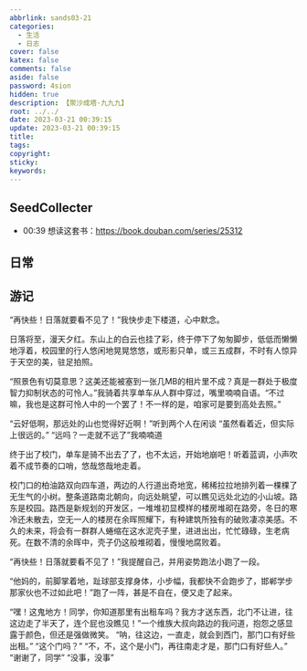 ```yaml
---
abbrlink: sands03-21
categories:
  - 生活
  - 日志
cover: false
katex: false
comments: false
aside: false
password: 4sion
hidden: true
description: 【聚沙成塔·九九九】
root: ../../
date: 2023-03-21 00:39:15
update: 2023-03-21 00:39:15
title:
tags:
copyright:
sticky:
keywords:
---
```


## SeedCollecter
- 00:39 想读这套书：https://book.douban.com/series/25312


## 日常

## 游记

“再快些！日落就要看不见了！”我快步走下楼道，心中默念。 

日落将至，漫天夕红。东山上的白云也挂了彩，终于停下了匆匆脚步，低低而懒懒地浮着，校园里的行人悠闲地晃晃悠悠，或形影只单，或三五成群，不时有人惊异于天空的美，驻足拍照。 

“照景色有切莫意思？这美还能被塞到一张几MB的相片里不成？真是一群处于极度智力抑制状态的可怜人。”我骑着共享单车从人群中穿过，嘴里喃喃自语。“不过嘛，我也是这群可怜人中的一个罢了！不一样的是，咱家可是要到高处去照。” 

“云好低啊，那远处的山也觉得好近啊！”听到两个人在闲谈
“虽然看着近，但实际上很远的。”
“远吗？一走就不远了”我喃喃道

终于出了校门，单车是骑不出去了了，也不太远，开始地崩吧！听着蓝调，小声吹着不成节奏的口哨，悠哉悠哉地走着。 

校门口的柏油路双向四车道，两边的人行道出奇地宽，稀稀拉拉地排列着一棵棵了无生气的小树。整条道路南北朝向，向远处眺望，可以瞧见远处北边的小山坡。路东是校园。路西是新规划的开发区，一堆堆初显模样的楼房堆砌在路旁，冬日的寒冷还未散去，空无一人的楼房在余晖照耀下，有种建筑所独有的破败凄凉美感。不久的未来，将会有一群群人蜷缩在这水泥壳子里，进进出出，忙忙碌碌，生老病死。在数不清的余晖中，壳子仍这般堆砌着，慢慢地腐败着。 

“再快些！日落就要看不见了！”我提醒自己，并用姿势跑法小跑了一段。 

“他妈的，前脚掌着地，趾球部支撑身体，小步幅，我都快不会跑步了，邯郸学步那家伙也不过如此吧！”跑了一阵，甚是不自在，便又走了起来。 

“嘿！这鬼地方！同学，你知道那里有出租车吗？我方才送东西，北门不让进，往这边走了半天了，连个屁也没瞧见！”一个维族大叔向路边的我问道，抱怨之感显露于颜色，但还是强做微笑。 
“呐，往这边，一直走，就会到西门，那门口有好些出租。” 
“这个门吗？” 
“不，不，这个是小门，再往南走才是，那门口有好些人。” 
“谢谢了，同学” 
“没事，没事” 